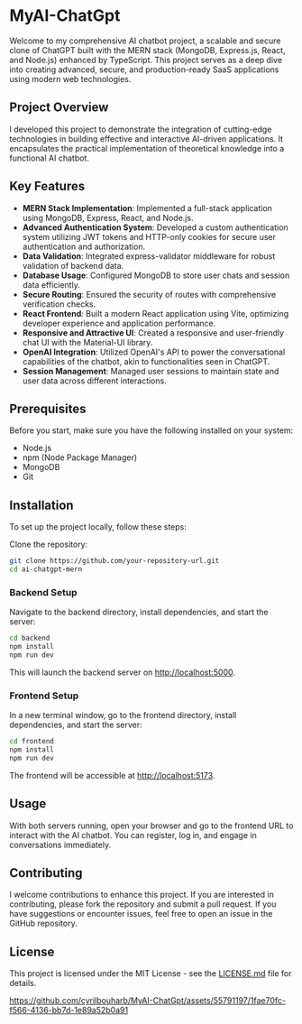 # MyAI-ChatGpt

Welcome to my comprehensive AI chatbot project, a scalable and secure clone of ChatGPT built with the MERN stack (MongoDB, Express.js, React, and Node.js) enhanced by TypeScript. This project serves as a deep dive into creating advanced, secure, and production-ready SaaS applications using modern web technologies.

## Project Overview

I developed this project to demonstrate the integration of cutting-edge technologies in building effective and interactive AI-driven applications. It encapsulates the practical implementation of theoretical knowledge into a functional AI chatbot.

## Key Features

- **MERN Stack Implementation**: Implemented a full-stack application using MongoDB, Express, React, and Node.js.
- **Advanced Authentication System**: Developed a custom authentication system utilizing JWT tokens and HTTP-only cookies for secure user authentication and authorization.
- **Data Validation**: Integrated express-validator middleware for robust validation of backend data.
- **Database Usage**: Configured MongoDB to store user chats and session data efficiently.
- **Secure Routing**: Ensured the security of routes with comprehensive verification checks.
- **React Frontend**: Built a modern React application using Vite, optimizing developer experience and application performance.
- **Responsive and Attractive UI**: Created a responsive and user-friendly chat UI with the Material-UI library.
- **OpenAI Integration**: Utilized OpenAI's API to power the conversational capabilities of the chatbot, akin to functionalities seen in ChatGPT.
- **Session Management**: Managed user sessions to maintain state and user data across different interactions.

## Prerequisites

Before you start, make sure you have the following installed on your system:
- Node.js
- npm (Node Package Manager)
- MongoDB
- Git

## Installation

To set up the project locally, follow these steps:

Clone the repository:

```bash
git clone https://github.com/your-repository-url.git
cd ai-chatgpt-mern
```

### Backend Setup

Navigate to the backend directory, install dependencies, and start the server:

```bash
cd backend
npm install
npm run dev
```

This will launch the backend server on [http://localhost:5000](http://localhost:5000).

### Frontend Setup

In a new terminal window, go to the frontend directory, install dependencies, and start the server:

```bash
cd frontend
npm install
npm run dev
```

The frontend will be accessible at [http://localhost:5173](http://localhost:5173).

## Usage

With both servers running, open your browser and go to the frontend URL to interact with the AI chatbot. You can register, log in, and engage in conversations immediately.

## Contributing

I welcome contributions to enhance this project. If you are interested in contributing, please fork the repository and submit a pull request. If you have suggestions or encounter issues, feel free to open an issue in the GitHub repository.

## License
This project is licensed under the MIT License - see the [LICENSE.md](LICENSE.md) file for details.

https://github.com/cyrilbouharb/MyAI-ChatGpt/assets/55791197/1fae70fc-f566-4136-bb7d-1e89a52b0a91




